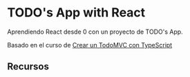 # TODO's App with React

Aprendiendo React desde 0 con un proyecto de TODO's App.

Basado en el curso de [Crear un TodoMVC con TypeScript](https://github.com/midudev/aprendiendo-react/tree/master/projects/08-todo-app-typescript)

## Recursos

